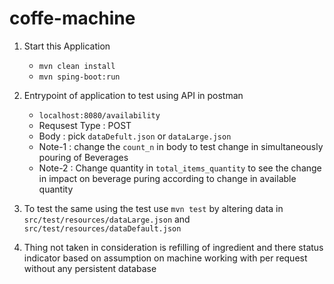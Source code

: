 # coffe-machine

1.  Start this Application
    -  `mvn clean install`
    -  `mvn sping-boot:run`

2.  Entrypoint of application to test using API in postman
    -   `localhost:8080/availability`
    -   Requsest Type : POST
    -   Body : pick `dataDefult.json` or `dataLarge.json`
    -   Note-1 : change the `count_n` in body to test change in simultaneously pouring of Beverages
    -   Note-2 : Change quantity in `total_items_quantity` to see the change in impact on beverage puring according to change in available quantity
    
3.  To test the same using the test use `mvn test` by altering data in `src/test/resources/dataLarge.json` and `src/test/resources/dataDefault.json`

4. Thing not taken in consideration is refilling of ingredient and there status indicator based on assumption on machine working with per request without any persistent database
